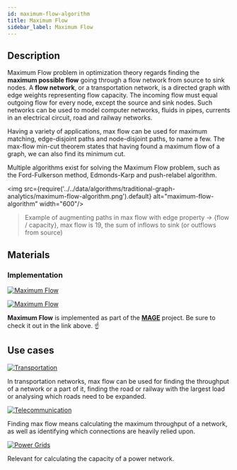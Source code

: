 ```yaml
---
id: maximum-flow-algorithm
title: Maximum Flow
sidebar_label: Maximum Flow
---
```


## Description

Maximum Flow problem in optimization theory regards finding the **maximum
possible flow** going through a flow network from source to sink nodes. A **flow
network**, or a transportation network, is a directed graph with edge weights
representing flow capacity. The incoming flow must equal outgoing flow for every
node, except the source and sink nodes. Such networks can be used to model
computer networks, fluids in pipes, currents in an electrical circuit, road and
railway networks.

Having a variety of applications, max flow can be used for maximum matching,
edge-disjoint paths and node-disjoint paths, to name a few. The max-flow min-cut
theorem states that having found a maximum flow of a graph, we can also find its
minimum cut.

Multiple algorithms exist for solving the Maximum Flow problem, such as the
Ford-Fulkerson method, Edmonds-Karp and push-relabel algorithm.

<img src={require('../../data/algorithms/traditional-graph-analytics/maximum-flow-algorithm.png').default} alt="maximum-flow-algorithm" width="600"/>

> Example of augmenting paths in max flow with edge property -> {flow /
> capacity}, max flow is 19, the sum of inflows to sink (or outflows from
> source)

## Materials

### Implementation

[![Maximum
Flow](https://img.shields.io/badge/Maximum_Flow-Implementation-FB6E00?style=for-the-badge&logo=github&logoColor=white)](https://github.com/memgraph/mage/blob/main/python/max_flow.py)

[![Maximum
Flow](https://img.shields.io/badge/Maximum_Flow-Documentation-FCC624?style=for-the-badge&logo=cplusplus&logoColor=white)](/mage/query-modules/python/max-flow)

**Maximum Flow** is implemented as part of the
[**MAGE**](https://github.com/memgraph/mage) project. Be sure to check it out in
the link above. :point_up:

## Use cases

[![Transportation](https://img.shields.io/badge/Transportation-Application-8A477F?style=for-the-badge)](/use-cases/transportation.md)

In transportation networks, max flow can be used for finding the throughput of a
network or a part of it, finding the road or railway with the largest load or
analysing which roads need to be expanded.

[![Telecommunication](https://img.shields.io/badge/Telecommunication-Application-8A477F?style=for-the-badge)](/use-cases/telecommunication.md)

Finding max flow means calculating the maximum throughput of a network, as well
as identifying which connections are heavily relied upon.


[![Power Grids](https://img.shields.io/badge/Power_Grids-Application-8A477F?style=for-the-badge)](/use-cases/power-grids.md)

Relevant for calculating the capacity of a power network.
